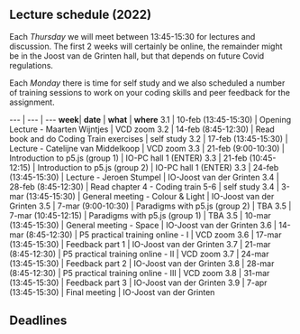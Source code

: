 
## Lecture schedule (2022)


Each *Thursday* we will meet between 13:45-15:30 for lectures and discussion. The first 2 weeks will certainly be online, the remainder might be in the Joost van de Grinten hall, but that depends on future Covid regulations.

Each *Monday* there is time for self study and we also scheduled a number of training sessions to work on your coding skills and peer feedback for the assignment.


--- | --- | ---
**week**| **date**					| **what**									| **where**
3.1		| 10-feb (13:45-15:30)		| Opening Lecture - Maarten Wijntjes						| VCD zoom
3.2		| 14-feb (8:45-12:30)		| Read book and do Coding Train exercises			| self study
3.2		| 17-feb (13:45-15:30)		| Lecture - Catelijne van Middelkoop			| VCD zoom
3.3		| 21-feb (9:00-10:30)		| Introduction to p5.js	(group 1)		| IO-PC hall 1 (ENTER)
3.3		| 21-feb (10:45-12:15)		| Introduction to p5.js	(group 2)		| IO-PC hall 1 (ENTER)
3.3		| 24-feb (13:45-15:30)		| Lecture - Jeroen Stumpel	| IO-Joost van der Grinten
3.4		| 28-feb (8:45-12:30)		| Read chapter 4 -  Coding train 5-6		| self study
3.4		| 3-mar (13:45-15:30)		| General meeting - Colour & Light			| IO-Joost van der Grinten
3.5		| 7-mar (9:00-10:30)		| Paradigms with p5.js (group 2)			| TBA
3.5		| 7-mar (10:45-12:15)		| Paradigms with p5.js (group 1)			| TBA
3.5		| 10-mar (13:45-15:30)		| General meeting - Space					| IO-Joost van der Grinten
3.6		| 14-mar (8:45-12:30)		| P5 practical training online - I			| VCD zoom
3.6		| 17-mar (13:45-15:30)		| Feedback part 1		| IO-Joost van der Grinten
3.7		| 21-mar (8:45-12:30)		| P5 practical training online - II 		| VCD zoom
3.7		| 24-mar (13:45-15:30)		| Feedback part 2		| IO-Joost van der Grinten
3.8		| 28-mar (8:45-12:30)		| P5 practical training online - III 		| VCD zoom
3.8		| 31-mar (13:45-15:30)		| Feedback part 3			| IO-Joost van der Grinten
3.9		| 7-apr (13:45-15:30)		| Final meeting								| IO-Joost van der Grinten


## Deadlines

<!--- Part 1/2: 30-mar
- Part 3: 6-apr
-->





<!--
3.2 	| 15-feb 					| Seeing 				| Chapter 2	| Coding train 1-2	| 18-feb  
3.3 	| 22-feb 					| Texture 				| Chapter 3	| Coding train 3-4	| 25-feb
3.4 	| 1-mar 					| Light  				| Chapter 4	| Coding train 5-6	| 4-mar
3.5 	| 8-mar 					| Space 				| Chapter 5	| Coding train 7	| 11-mar
3.6 	| 15-mar					| P5+assignment 		| 			| ml5 & libraries	| 18-mar
3.7 	| 22-mar					| P5+assignment 		| 			| 					| 25-mar  
3.8 	| 29-mar					| P5+assignment 		| 			| 					| 1-apr  
3.9 	| 							| Final presentation 	| 			| 					| 8-apr
-->



<!--
3.7 | 28-mrt | Feedback  Part 1 drafts	 | 15:45-17:30 | [CT-CZ-E](https://educationrooms.tudelft.nl/zaleninfo.php?zid=140)
3.8 | 4-apr  | Feedback  Part 2,3 drafts	 | 15:45-17:30 | [CT-CZ-E](https://educationrooms.tudelft.nl/zaleninfo.php?zid=140)
3.9 | 11-apr | Feedback  Part 3 drafts	 | 15:45-17:30 | [CT-CZ-E](https://educationrooms.tudelft.nl/zaleninfo.php?zid=140)
-->


<!--
## To-do schedule

--- | --- | --- | --- | --- | ---
**week** 	| **date**	| **Book (read)** 	| **Evaluation** 	| **P5** 			|	 **Deliver**
3.1 	| 14-feb 		|  					|  					| 					|
3.2 	| 21-feb 		| Chapter 1 		| 					| Coding train 1-2 	|
3.3 	| 28-feb 		| Chapter 2 		|					| Coding train 3-4	|
3.4 	| 07-mrt 		| Chapter 3 		| 					| Coding train 5-6	|
3.5 	| 14-mrt 		| Chapter 4 		| 					| Coding train 7	|
3.6 	| 21-mrt 		| Chapter 5 		| Prepare			| ml5 & libraries	|
3.7 	| 25-mrt 		|		 	 		| 	 				| 					| Part 1 DRAFT
3.7 	| 28-mrt 		|		 	 		| Run + Analyse		| 					|
3.8 	| 1-apr 		| 	 				| 		 			| 					| Part 2 and 3 DRAFT
3.8 	| 4-apr (15:30) | 	 				| 		 			| 					| Part 1
3.9 	| 8-apr 		| 	 				| 		 			| 					| Part 3 DRAFT
3.9 	| 11-apr (15:30)| 	 				| 					| 					| Part 2
3.10 	| 14-apr (19:30)| 					| 					|					| Part 3

Submitting a DRAFT is *optional*, the reason behind their 'deadline' is that we need them on the Monday before the Thursday lecture (where we discuss them).  If you want to hand in part 3 earlier, you can do hand it in April 1st (to be discussed April 4th, if you feel discussion on April 11 is late).

-->

